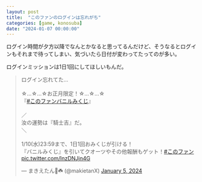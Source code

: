 ```yaml
---
layout: post
title:  "このファンのログインは忘れがち"
categories: [game, konosuba]
date: "2024-01-07 00:00:00"
---
```


ログイン時間が夕方以降でなんとかなると思ってるんだけど、そうなるとログインもそれまで待ってしまい、気づいたら日付が変わってたってのが多い。

ログインミッションは1日1回にしてほしいもんだ。

<blockquote class="twitter-tweet tw-align-center"><p lang="ja" dir="ltr">ログイン忘れてた…<br><br>☆…☆…☆お正月限定！☆…☆…☆<br>『<a href="https://twitter.com/hashtag/%E3%81%93%E3%81%AE%E3%83%95%E3%82%A1%E3%83%B3%E3%83%90%E3%83%8B%E3%83%AB%E3%81%BF%E3%81%8F%E3%81%98?src=hash&amp;ref_src=twsrc%5Etfw">#このファンバニルみくじ</a>』<br><br>／<br>汝の運勢は『騎士吉』だ。<br>＼<br><br>1/10(水)23:59まで、1日1回おみくじが引ける！<br>『バニルみくじ』を引いてクオーツやその他報酬もゲット！<a href="https://twitter.com/hashtag/%E3%81%93%E3%81%AE%E3%83%95%E3%82%A1%E3%83%B3?src=hash&amp;ref_src=twsrc%5Etfw">#このファン</a> <a href="https://t.co/lnzDNJjn4G">pic.twitter.com/lnzDNJjn4G</a></p>&mdash; まきえたん🥦☘️ (@makietanX) <a href="https://twitter.com/makietanX/status/1743350052746375334?ref_src=twsrc%5Etfw">January 5, 2024</a></blockquote> <script async src="https://platform.twitter.com/widgets.js" charset="utf-8"></script>
